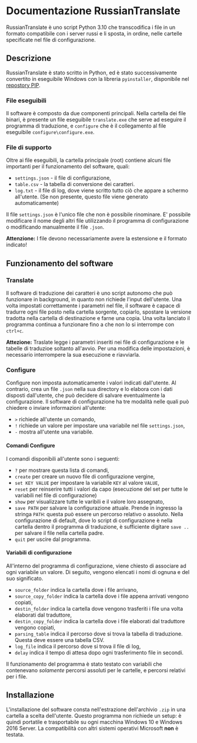 # Documentazione RussianTranslate
RussianTranslate è uno script Python 3.10 che transcodifica i file in un formato compatibile con i server russi e li sposta, in ordine, nelle cartelle specificate nel file di configurazione. 

## Descrizione
RussianTranslate è stato scritto in Python, ed è stato successivamente convertito in eseguibile Windows con la libreria `pyinstaller`, disponibile nel [repostory PIP](https://pypi.org/project/pyinstaller/ "repostory PIP"). 
### File eseguibili
Il software è composto da due componenti principali. Nella cartella dei file binari, è presente un file eseguibile `translate.exe` che serve ad eseguire il programma di traduzione, e `configure` che è il collegamento al file eseguibile `configure\configure.exe`. 

### File di supporto
Oltre ai file eseguibili, la cartella principale (root) contiene alcuni file importanti per il funzionamento del software, quali:
- `settings.json` - il file di configurazione,
- `table.csv` - la tabella di conversione dei caratteri.
- `log.txt` - il file di log, dove viene scritto tutto ciò che appare a schermo all'utente. (Se non presente, questo file viene generato automaticamente)

Il file `settings.json` è l'unico file che non è possibile rinominare. E' possibile modificare il nome degli altri file utilizzando il programma di configurazione o modificando manualmente il file `.json`. 

**Attenzione:** I file devono necessariamente avere la estensione e il formato indicato!

## Funzionamento del software
### Translate
Il software di traduzione dei caratteri è uno script autonomo che può funzionare in background, in quanto non richiede l'input dell'utente. Una volta impostati correttamente i parametri nel file, il software è capace di tradurre ogni file posto nella cartella sorgente, copiarlo, spostare la versione tradotta nella cartella di destinazione e farne una copia. Una volta lanciato il programma continua a funzionare fino a che non lo si interrompe con `ctrl+c`.

**Attezione:** Traslate legge i parametri inseriti nei file di configurazione e le tabelle di traduzioe soltanto all'avvio. Per una modifica delle impostazioni, è necessario interrompere la sua esecuzione e riavviarla.

### Configure
Configure non imposta automaticamente i valori indicati dall'utente. Al contrario, crea un file `.json` nella sua directory e lo elabora con i dati disposti dall'utente, che può decidere di salvare eventualmente la configurazione. 
Il software di configurazione ha tre modalità nelle quali può chiedere o inviare informazioni all'utente:
- `>` richiede all'utente un comando,
- `!` richiede un valore per impostare una variabile nel file `settings.json`,
- `-` mostra all'utente una variabile.


#### Comandi Configure
I comandi disponibili all'utente sono i seguenti:
- `?` per mostrare questa lista di comandi,
- `create` per creare un nuovo file di configurazione vergine, 
- `set KEY VALUE` per impostare la variabile `KEY` al valore `VALUE`,
- `reset` per reinserire tutti i valori da capo (esecuzione del set per tutte le variabili nel file di configurazione)
- `show` per visualizzare tutte le varibili e il valore loro assegnato,
- `save PATH` per salvare la configurazione attuale. Prende in ingresso la stringa `PATH`: questa può essere un percorso relativo o assoluto. 
Nella configurazione di default, dove lo script di configurazione è nella cartella dentro il programma di traduzione, è sufficiente digitare `save ..` per salvare il file nella cartella padre. 
- `quit` per uscire dal programma.

#### Variabili di configurazione
All'interno del programma di configurazione, viene chiesto di associare ad ogni variabile un valore. Di seguito, vengono elencati i nomi di ognuna e del suo significato.
- `source_folder` indica la cartella dove i file arrivano,
- `source_copy_folder` indica la cartella dove i file appena arrivati vengono copiati,
- `destin_folder` indica la cartella dove vengono trasferiti i file una volta elaborati dal traduttore,
- `destin_copy_folder` indica la cartella dove i file elaborati dal traduttore vengono copiati,
- `parsing_table` indica il percorso dove si trova la tabella di traduzione. Questa deve essere una tabella CSV. 
- `log_file` indica il percorso dove si trova il file di log, 
- `delay` indica il tempo di attesa dopo ogni trasferimento file in secondi.

Il funzionamento del programma è stato testato con variabili che contenevano *solamente* percorsi assoluti per le cartelle, e percorsi relativi per i file. 

## Installazione
L'installazione del software consta nell'estrazione dell'archivio `.zip` in una cartella a scelta dell'utente. Questo programma non richiede un setup: è quindi portatile e trasportabile su ogni macchina Windows 10 e Windows 2016 Server. La compatibilità con altri sistemi operativi Microsoft **non** è testata. 
























